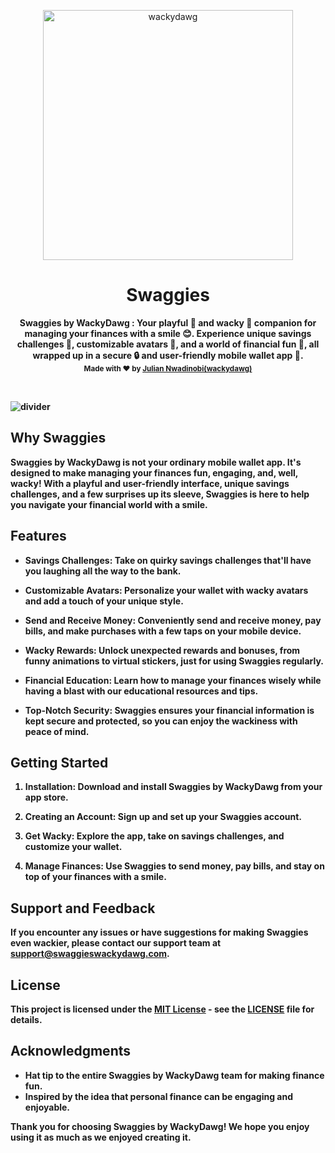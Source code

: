 <p align="center">
  <img src="https://static.paidviewpoint.com/images/earnings/green_piggy.png" alt="wackydawg" width="400" />
</p>

<h1 align="center">Swaggies</h1>

<p align="center">
  
</p>

<p align="center">
  <b>Swaggies by WackyDawg : Your playful 🎉 and wacky 🤪 companion for managing your finances with a smile 😊. Experience unique savings challenges 🎯, customizable avatars 🎨, and a world of financial fun 🎈, all wrapped up in a secure 🔒 and user-friendly mobile wallet app 📲.</span></br>
  <sub>Made with ❤️ by <a href="https://github.com/WackyDawg">Julian Nwadinobi(wackydawg)</a></sub>
</p>

<br />

![divider](./assets/images/divider.png)

## Why Swaggies
Swaggies by WackyDawg is not your ordinary mobile wallet app. It's designed to make managing your finances fun, engaging, and, well, wacky! With a playful and user-friendly interface, unique savings challenges, and a few surprises up its sleeve, Swaggies is here to help you navigate your financial world with a smile.

## Features

- **Savings Challenges:** Take on quirky savings challenges that'll have you laughing all the way to the bank.

- **Customizable Avatars:** Personalize your wallet with wacky avatars and add a touch of your unique style.

- **Send and Receive Money:** Conveniently send and receive money, pay bills, and make purchases with a few taps on your mobile device.

- **Wacky Rewards:** Unlock unexpected rewards and bonuses, from funny animations to virtual stickers, just for using Swaggies regularly.

- **Financial Education:** Learn how to manage your finances wisely while having a blast with our educational resources and tips.

- **Top-Notch Security:** Swaggies ensures your financial information is kept secure and protected, so you can enjoy the wackiness with peace of mind.

## Getting Started

1. **Installation:** Download and install Swaggies by WackyDawg from your app store.

2. **Creating an Account:** Sign up and set up your Swaggies account.

3. **Get Wacky:** Explore the app, take on savings challenges, and customize your wallet.

4. **Manage Finances:** Use Swaggies to send money, pay bills, and stay on top of your finances with a smile.

## Support and Feedback

If you encounter any issues or have suggestions for making Swaggies even wackier, please contact our support team at [support@swaggieswackydawg.com](mailto:support@swaggieswackydawg.com).

## License

This project is licensed under the [MIT License](LICENSE) - see the [LICENSE](LICENSE) file for details.

## Acknowledgments

- Hat tip to the entire Swaggies by WackyDawg team for making finance fun.
- Inspired by the idea that personal finance can be engaging and enjoyable.

Thank you for choosing Swaggies by WackyDawg! We hope you enjoy using it as much as we enjoyed creating it.
